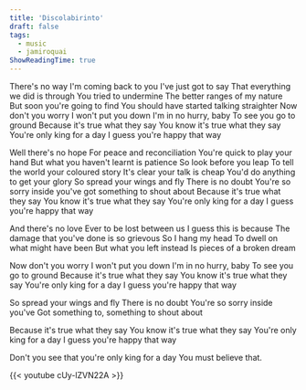 ```yaml
---
title: 'Discolabirinto'
draft: false
tags:
  - music
  - jamiroquai
ShowReadingTime: true
---
```


There's no way
I'm coming back to you
I've just got to say
That everything we did is through
You tried to undermine
The better ranges of my nature
But soon you're going to find
You should have started talking straighter
Now don't you worry
I won't put you down
I'm in no hurry, baby
To see you go to ground
Because it's true what they say
You know it's true what they say
You're only king for a day
I guess you're happy that way

Well there's no hope
For peace and reconciliation
You're quick to play your hand
But what you haven't learnt is patience
So look before you leap
To tell the world your coloured story
It's clear your talk is cheap
You'd do anything to get your glory
So spread your wings and fly
There is no doubt
You're so sorry inside you've got something to shout about
Because it's true what they say
You know it's true what they say
You're only king for a day
I guess you're happy that way

And there's no love
Ever to be lost between us
I guess this is because
The damage that you've done is so grievous
So I hang my head
To dwell on what might have been
But what you left instead
Is pieces of a broken dream

Now don't you worry
I won't put you down
I'm in no hurry, baby
To see you go to ground
Because it's true what they say
You know it's true what they say
You're only king for a day
I guess you're happy that way

So spread your wings and fly
There is no doubt
You're so sorry inside you've
Got something to, something to shout about

Because it's true what they say
You know it's true what they say
You're only king for a day
I guess you're happy that way

Don't you see that you're only king for a day
You must believe that.



{{< youtube cUy-lZVN22A >}}
